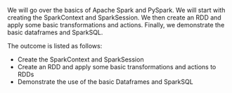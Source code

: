 We will go over the basics of Apache Spark and PySpark. We will start with creating the SparkContext and SparkSession. We then create an RDD and apply some basic transformations and actions. Finally, we demonstrate the basic dataframes and SparkSQL.

The outcome is listed as follows:

* Create the SparkContext and SparkSession
* Create an RDD and apply some basic transformations and actions to RDDs
* Demonstrate the use of the basic Dataframes and SparkSQL
